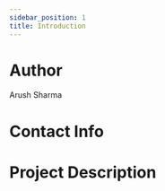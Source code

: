 ```yaml
---
sidebar_position: 1
title: Introduction
---
```



# Author
Arush Sharma

# Contact Info
<!-- - [Email](mailto:sharmaarush591@gmail.com) -->
<!-- - [Linked In](https://www.linkedin.com/in/arush-sharma-89401b191/) -->
<!-- - [GitHub](github.com/Arush04) -->

# Project Description